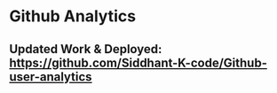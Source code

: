 # Github Analytics

## Updated Work & Deployed: https://github.com/Siddhant-K-code/Github-user-analytics
